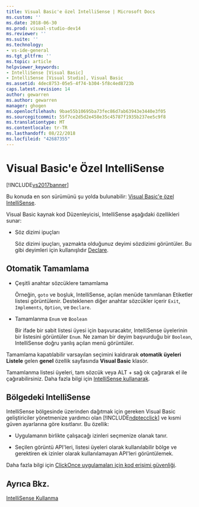 ```yaml
---
title: Visual Basic'e özel IntelliSense | Microsoft Docs
ms.custom: ''
ms.date: 2018-06-30
ms.prod: visual-studio-dev14
ms.reviewer: ''
ms.suite: ''
ms.technology:
- vs-ide-general
ms.tgt_pltfrm: ''
ms.topic: article
helpviewer_keywords:
- IntelliSense [Visual Basic]
- IntelliSense [Visual Studio], Visual Basic
ms.assetid: 4dec8753-05e5-4f74-b304-5f8c4ed8723b
caps.latest.revision: 14
author: gewarren
ms.author: gewarren
manager: ghogen
ms.openlocfilehash: 9bae55b10695ba73fec86d7ab63943e3440e3f05
ms.sourcegitcommit: 55f7ce2d5d2e458e35c45787f1935b237ee5c9f8
ms.translationtype: MT
ms.contentlocale: tr-TR
ms.lasthandoff: 08/22/2018
ms.locfileid: "42687355"
---
```

# <a name="visual-basic-specific-intellisense"></a>Visual Basic'e Özel IntelliSense
[!INCLUDE[vs2017banner](../includes/vs2017banner.md)]

Bu konuda en son sürümünü şu yolda bulunabilir: [Visual Basic'e özel IntelliSense](https://docs.microsoft.com/visualstudio/ide/visual-basic-specific-intellisense).  
  
Visual Basic kaynak kod Düzenleyicisi, IntelliSense aşağıdaki özellikleri sunar:  
  
-   Söz dizimi ipuçları  
  
     Söz dizimi ipuçları, yazmakta olduğunuz deyimi sözdizimi görüntüler. Bu gibi deyimleri için kullanışlıdır [Declare](http://msdn.microsoft.com/library/d3f21fb0-b804-4c99-97ed-583b23894cf1).  
  
## <a name="automatic-completion"></a>Otomatik Tamamlama  
  
-   Çeşitli anahtar sözcüklere tamamlama  
  
     Örneğin, `goto` ve boşluk, IntelliSense, açılan menüde tanımlanan Etiketler listesi görüntülenir. Desteklenen diğer anahtar sözcükler içerir `Exit`, `Implements`, `Option`, ve `Declare`.  
  
-   Tamamlanma `Enum` ve `Boolean`  
  
     Bir ifade bir sabit listesi üyesi için başvuracaktır, IntelliSense üyelerinin bir listesini görüntüler `Enum`. Ne zaman bir deyim başvurduğu bir `Boolean`, IntelliSense doğru yanlış açılan menü görüntüler.  
  
 Tamamlama kapatılabilir varsayılan seçimini kaldırarak **otomatik üyeleri Listele** gelen **genel** özellik sayfasında **Visual Basic** klasör.  
  
 Tamamlanma listesi üyeleri, tam sözcük veya ALT + sağ ok çağırarak el ile çağırabilirsiniz. Daha fazla bilgi için [IntelliSense kullanarak](../ide/using-intellisense.md).  
  
## <a name="intellisense-in-zone"></a>Bölgedeki IntelliSense  
 IntelliSense bölgesinde üzerinden dağıtmak için gereken Visual Basic geliştiriciler yönetmenize yardımcı olan [!INCLUDE[ndptecclick](../includes/ndptecclick-md.md)] ve kısmi güven ayarlarına göre kısıtlanır. Bu özellik:  
  
-   Uygulamanın birlikte çalışacağı izinleri seçmenize olanak tanır.  
  
-   Seçilen görüntü API'leri, listesi üyeleri olarak kullanılabilir bölge ve gerektiren ek izinler olarak kullanılamayan API'leri görüntülemek.  
  
 Daha fazla bilgi için [ClickOnce uygulamaları için kod erişimi güvenliği](../deployment/code-access-security-for-clickonce-applications.md).  
  
## <a name="see-also"></a>Ayrıca Bkz.  
 [IntelliSense Kullanma](../ide/using-intellisense.md)



